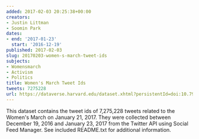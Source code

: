 ```yaml
---
added: 2017-02-03 20:25:38+00:00
creators:
- Justin Littman
- Soomin Park
dates:
- end: '2017-01-23'
  start: '2016-12-19'
published: 2017-02-03
slug: 20170203-women-s-march-tweet-ids
subjects:
- Womensmarch
- Activism
- Politics
title: Women's March Tweet Ids
tweets: 7275228
url: https://dataverse.harvard.edu/dataset.xhtml?persistentId=doi:10.7910/DVN/5ZVMOR
---
```


This dataset contains the tweet ids of 7,275,228 tweets related to the Women's March on January 21, 2017.  They were collected between December 19, 2016 and January 23, 2017 from the Twitter API using Social Feed Manager. See included README.txt for additional information.
